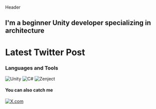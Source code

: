 Header

## I'm a beginner Unity developer specializing in architecture

# Latest Twitter Post
<!-- X:START -->
<!-- X:END -->

### Languages and Tools

![Unity](https://img.shields.io/badge/-UNITY-212121?style=for-the-badge)
![C#](https://img.shields.io/badge/-C%23-6A5ACD?style=for-the-badge&logo=c-sharp&logoColor=ffffff)
![Zenject](https://img.shields.io/badge/-Zenject-32CD32?style=for-the-badge)   

#### You can also catch me

[![X.com](https://img.shields.io/badge/-X.com-000000?style=for-the-badge&logo=twitter&logoColor=white)](https://x.com/echoz04)
